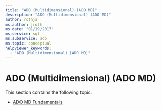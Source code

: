 ```yaml
---
title: "ADO (Multidimensional) (ADO MD)"
description: "ADO (Multidimensional) (ADO MD)"
author: rothja
ms.author: jroth
ms.date: "01/19/2017"
ms.service: sql
ms.subservice: ado
ms.topic: conceptual
helpviewer_keywords:
  - "ADO (Multidimensional) [ADO MD]"
---
```

# ADO (Multidimensional) (ADO MD)
This section contains the following topic.  
  
-   [ADO MD Fundamentals](./ado-md-fundamentals.md)